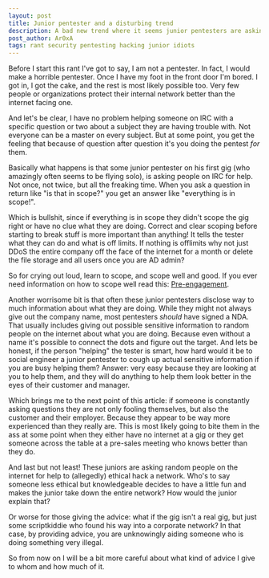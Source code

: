 ```yaml
---
layout: post
title: Junior pentester and a disturbing trend
description: A bad new trend where it seems junior pentesters are asking random people for advice
post_author: Ar0xA
tags: rant security pentesting hacking junior idiots
---
```


Before I start this rant I've got to say, I am not a pentester. In fact, I would make a horrible pentester. Once I have my foot in the front door I'm bored. I got in, I got the cake, and the rest is most likely possible too. Very few people or organizations protect their internal network better than the internet facing one.

And let's be clear, I have no problem helping someone on IRC with a specific question or two about a subject they are having trouble with. Not everyone can be a master on every subject. But at some point, you get the feeling that because of question after question it's you doing the pentest *for* them. 

Basically what happens is that some junior pentester on his first gig (who amazingly often seems to be flying solo), is asking people on IRC for help. Not once, not twice, but all the freaking time. When you ask a question in return like "is that in scope?" you get an answer like "everything is in scope!". 

Which is bullshit, since if everything is in scope they didn't scope the gig right or have no clue what they are doing. Correct and clear scoping before starting to break stuff is more important than anything! It tells the tester what they can do and what is off limits. If nothing is offlimits why not just DDoS the entire company off the face of the internet for a month or delete the file storage and all users once you are AD admin? 

So for crying out loud, learn to scope, and scope well and good. If you ever need information on how to scope well read this: <a href="http://www.pentest-standard.org/index.php/Pre-engagement" target="_blank">Pre-engagement</a>.

Another worrisome bit is that often these junior pentesters disclose way to much information about what they are doing. While they might not always give out the company name, most pentesters *should* have signed a NDA. That usually includes giving out possible sensitive information to random people on the internet about what you are doing. Because even without a name it's possible to connect the dots and figure out the target. And lets be honest, if the person "helping" the tester is smart, how hard would it be to social engineer a junior pentester to cough up actual sensitive information if you are busy helping them? Answer: very easy because they are looking at you to help them, and they will do anything to help them look better in the eyes of their customer and manager.

Which brings me to the next point of this article: if someone is constantly asking questions they are not only fooling themselves, but also the customer and their employer. Because they appear to be way more experienced than they really are. This is most likely going to bite them in the ass at some point when they either have no internet at a gig or they get someone across the table at a pre-sales meeting who knows better than they do.

And last but not least! These juniors are asking random people on the internet for help to (allegedly) ethical hack a network. Who's to say someone less ethical but knowledgeable decides to have a little fun and makes the junior take down the entire network? How would the junior explain that?

Or worse for those giving the advice: what if the gig isn't a real gig, but just some scriptkiddie who found his way into a corporate network? In that case, by providing advice, you are unknowingly aiding someone who is doing something very illegal.

So from now on I will be a bit more careful about what kind of advice I give to whom and how much of it.

<br />



